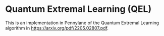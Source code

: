 # Quantum Extremal Learning (QEL)
This is an implementation in Pennylane of the Quantum Extremal Learning algorithm in https://arxiv.org/pdf/2205.02807.pdf.